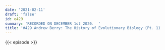 ```yaml
---
date: '2021-02-11'
draft: 'false'
id: e429
summary: 'RECORDED ON DECEMBER 1st 2020.  '
title: '#429 Andrew Berry: The History of Evolutionary Biology (Pt. 1)'
---
```

{{< episode >}}
